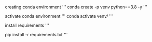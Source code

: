 creating conda environment
'''
conda create -p venv python==3.8 -y
'''

activate conda environment
'''
conda activate venv/
'''

install requirements 
'''

pip install -r requirements.txt
'''
